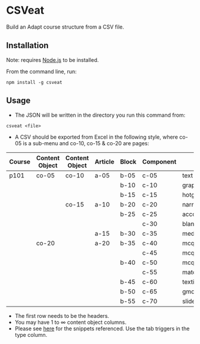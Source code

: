 # CSVeat

Build an Adapt course structure from a CSV file.

## Installation

Note: requires [Node.js](http://nodejs.org) to be installed.

From the command line, run:
```
npm install -g csveat
```

## Usage

* The JSON will be written in the directory you run this command from:
```
csveat <file>
```

* A CSV should be exported from Excel in the following style, where co-05 is a sub-menu and co-10, co-15 & co-20 are pages:

 Course | Content Object | Content Object | Article | Block | Component | Type
 ------ | -------------- | -------------- | ------- | ----- | --------- | ----
 p101   | co-05          | co-10          | a-05    | b-05  | c-05      | text
        |                |                |         | b-10  | c-10      | graphic
        |                |                |         | b-15  | c-15      | hotgraphic
        |                | co-15          | a-10    | b-20  | c-20      | narrative
        |                |                |         | b-25  | c-25      | accordion
        |                |                |         |       | c-30      | blank
        |                |                | a-15    | b-30  | c-35      | media
        | co-20          |                | a-20    | b-35  | c-40      | mcqsingle
        |                |                |         |       | c-45      | mcqmultiple2
        |                |                |         | b-40  | c-50      | mcqmultiple1
        |                |                |         |       | c-55      | matching
        |                |                |         | b-45  | c-60      | textinput
        |                |                |         | b-50  | c-65      | gmcq
        |                |                |         | b-55  | c-70      | slider
* The first row needs to be the headers.
* You may have 1 to ∞ content object columns.
* Please see [here](https://github.com/tomgreenfield/AdaptHelper/tree/master/Snippets) for the snippets referenced. Use the tab triggers in the type column.